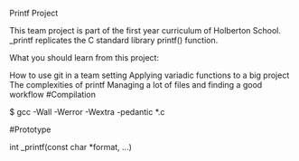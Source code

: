 Printf Project


This team project is part of the first year curriculum of Holberton School. _printf replicates the C standard library printf() function.

What you should learn from this project:

How to use git in a team setting Applying variadic functions to a big project The complexities of printf Managing a lot of files and finding a good workflow #Compilation

$ gcc -Wall -Werror -Wextra -pedantic *.c


#Prototype

int _printf(const char *format, ...)
